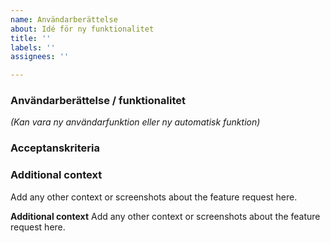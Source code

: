 ```yaml
---
name: Användarberättelse
about: Idé för ny funktionalitet
title: ''
labels: ''
assignees: ''

---
```


### Användarberättelse / funktionalitet
_(Kan vara ny användarfunktion eller ny automatisk funktion)_

### Acceptanskriteria

### Additional context
Add any other context or screenshots about the feature request here.


**Additional context**
Add any other context or screenshots about the feature request here.
